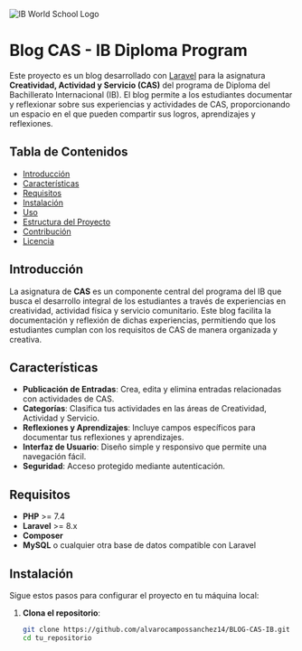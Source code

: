 ![IB World School Logo](https://www.ibo.org/globalassets/new-structure/icons-and-logos/images/ib-world-school-logo-1-colour.png)

# Blog CAS - IB Diploma Program

Este proyecto es un blog desarrollado con [Laravel](https://laravel.com/) para la asignatura **Creatividad, Actividad y Servicio (CAS)** del programa de Diploma del Bachillerato Internacional (IB). El blog permite a los estudiantes documentar y reflexionar sobre sus experiencias y actividades de CAS, proporcionando un espacio en el que pueden compartir sus logros, aprendizajes y reflexiones.

## Tabla de Contenidos

- [Introducción](#introducción)
- [Características](#características)
- [Requisitos](#requisitos)
- [Instalación](#instalación)
- [Uso](#uso)
- [Estructura del Proyecto](#estructura-del-proyecto)
- [Contribución](#contribución)
- [Licencia](#licencia)

## Introducción

La asignatura de **CAS** es un componente central del programa del IB que busca el desarrollo integral de los estudiantes a través de experiencias en creatividad, actividad física y servicio comunitario. Este blog facilita la documentación y reflexión de dichas experiencias, permitiendo que los estudiantes cumplan con los requisitos de CAS de manera organizada y creativa.

## Características

- **Publicación de Entradas**: Crea, edita y elimina entradas relacionadas con actividades de CAS.
- **Categorías**: Clasifica tus actividades en las áreas de Creatividad, Actividad y Servicio.
- **Reflexiones y Aprendizajes**: Incluye campos específicos para documentar tus reflexiones y aprendizajes.
- **Interfaz de Usuario**: Diseño simple y responsivo que permite una navegación fácil.
- **Seguridad**: Acceso protegido mediante autenticación.
  
## Requisitos

- **PHP** >= 7.4
- **Laravel** >= 8.x
- **Composer**
- **MySQL** o cualquier otra base de datos compatible con Laravel

## Instalación

Sigue estos pasos para configurar el proyecto en tu máquina local:

1. **Clona el repositorio**:

   ```bash
   git clone https://github.com/alvarocampossanchez14/BLOG-CAS-IB.git
   cd tu_repositorio
